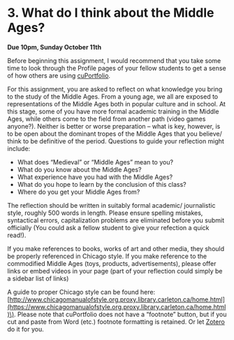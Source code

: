 # 3. What do I think about the Middle Ages?

**Due 10pm, Sunday October 11th**

Before beginning this assignment, I would recommend that you take some time to look through the Profile pages of your fellow students to get a sense of how others are using [cuPortfolio](../../../digital-tools/cuportfolio.md).

For this assignment, you are asked to reflect on what knowledge you bring to the study of the Middle Ages. From a young age, we all are exposed to representations of the Middle Ages both in popular culture and in school. At this stage, some of you have more formal academic training in the Middle Ages, while others come to the field from another path \(video games anyone?\). Neither is better or worse preparation – what is key, however, is to be open about the dominant tropes of the Middle Ages that you believe/ think to be definitive of the period. Questions to guide your reflection might include:

* What does “Medieval” or “Middle Ages” mean to you?
* What do you know about the Middle Ages?
* What experience have you had with the Middle Ages?
* What do you hope to learn by the conclusion of this class?
* Where do you get your Middle Ages from?

The reflection should be written in suitably formal academic/ journalistic style, roughly 500 words in length. Please ensure spelling mistakes, syntactical errors, capitalization problems are eliminated before you submit officially \(You could ask a fellow student to give your refection a quick read!\).

If you make references to books, works of art and other media, they should be properly referenced in Chicago style. If you make reference to the commodified Middle Ages \(toys, products, advertisements\), please offer links or embed videos in your page \(part of your reflection could simply be a sidebar list of links\)

A guide to proper Chicago style can be found here: [http://www.chicagomanualofstyle.org.proxy.library.carleton.ca/home.html](https://www.chicagomanualofstyle.org.proxy.library.carleton.ca/home.html)\). Please note that cuPortfolio does not have a “footnote” button, but if you cut and paste from Word \(etc.\) footnote formatting is retained. Or let [Zotero](../../../digital-tools/zotero.md) do it for you. 

